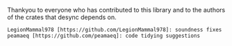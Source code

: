 Thankyou to everyone who has contributed to this library and to the authors of
the crates that desync depends on.

    LegionMammal978 [https://github.com/LegionMammal978]: soundness fixes
    peamaeq [https://github.com/peamaeq]: code tidying suggestions
